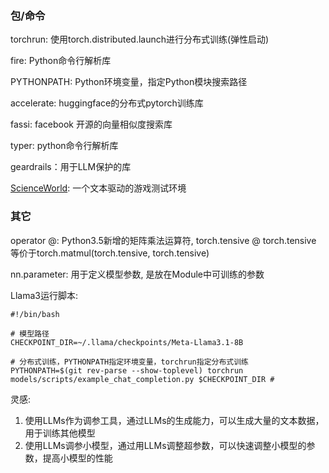 ### 包/命令

torchrun: 使用torch.distributed.launch进行分布式训练(弹性启动)

fire: Python命令行解析库

PYTHONPATH: Python环境变量，指定Python模块搜索路径

accelerate: huggingface的分布式pytorch训练库

fassi: facebook 开源的向量相似度搜索库

typer: python命令行解析库

geardrails：用于LLM保护的库

[ScienceWorld](https://github.com/allenai/ScienceWorld?tab=readme-ov-file): 一个文本驱动的游戏测试环境

### 其它

operator @: Python3.5新增的矩阵乘法运算符, torch.tensive @ torch.tensive 等价于torch.matmul(torch.tensive, torch.tensive)

nn.parameter: 用于定义模型参数, 是放在Module中可训练的参数

Llama3运行脚本:

```shell
#!/bin/bash

# 模型路径
CHECKPOINT_DIR=~/.llama/checkpoints/Meta-Llama3.1-8B 

# 分布式训练，PYTHONPATH指定环境变量，torchrun指定分布式训练 
PYTHONPATH=$(git rev-parse --show-toplevel) torchrun models/scripts/example_chat_completion.py $CHECKPOINT_DIR #
```

灵感:

1. 使用LLMs作为调参工具，通过LLMs的生成能力，可以生成大量的文本数据，用于训练其他模型
2. 使用LLMs调参小模型，通过用LLMs调整超参数，可以快速调整小模型的参数，提高小模型的性能
